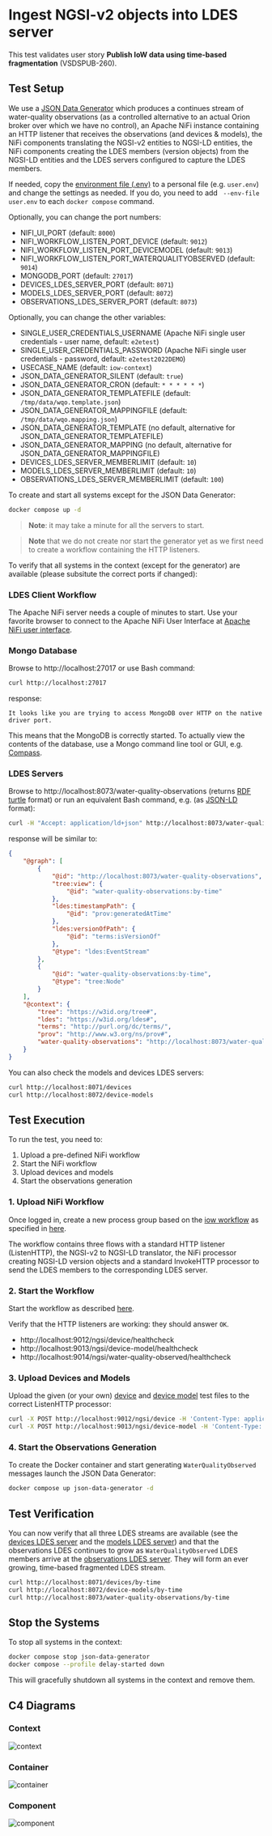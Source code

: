 # Ingest NGSI-v2 objects into LDES server
This test validates user story **Publish IoW data using time-based fragmentation** (VSDSPUB-260).

## Test Setup
We use a [JSON Data Generator](/json-data-generator/README.md) which produces a continues stream of water-quality observations (as a controlled alternative to an actual Orion broker over which we have no control), an Apache NiFi instance containing an HTTP listener that receives the observations (and devices & models), the NiFi components translating the NGSI-v2 entities to NGSI-LD entities, the NiFi components creating the LDES members (version objects) from the NGSI-LD entities and the LDES servers configured to capture the LDES members.

If needed, copy the [environment file (.env)](./.env) to a personal file (e.g. `user.env`) and change the settings as needed. If you do, you need to add ` --env-file user.env` to each `docker compose` command.

Optionally, you can change the port numbers:
* NIFI_UI_PORT (default: `8000`)
* NIFI_WORKFLOW_LISTEN_PORT_DEVICE (default: `9012`)
* NIFI_WORKFLOW_LISTEN_PORT_DEVICEMODEL (default: `9013`)
* NIFI_WORKFLOW_LISTEN_PORT_WATERQUALITYOBSERVED (default: `9014`)
* MONGODB_PORT (default: `27017`)
* DEVICES_LDES_SERVER_PORT (default: `8071`)
* MODELS_LDES_SERVER_PORT (default: `8072`)
* OBSERVATIONS_LDES_SERVER_PORT (default: `8073`)

Optionally, you can change the other variables:
* SINGLE_USER_CREDENTIALS_USERNAME (Apache NiFi single user credentials - user name, default: `e2etest`)
* SINGLE_USER_CREDENTIALS_PASSWORD (Apache NiFi single user credentials - password, default: `e2etest2022DEMO`)
* USECASE_NAME (default: `iow-context`)
* JSON_DATA_GENERATOR_SILENT (default: `true`)
* JSON_DATA_GENERATOR_CRON (default: `* * * * * *`)
* JSON_DATA_GENERATOR_TEMPLATEFILE (default: `/tmp/data/wqo.template.json`)
* JSON_DATA_GENERATOR_MAPPINGFILE (default: `/tmp/data/wqo.mapping.json`)
* JSON_DATA_GENERATOR_TEMPLATE (no default, alternative for JSON_DATA_GENERATOR_TEMPLATEFILE)
* JSON_DATA_GENERATOR_MAPPING (no default, alternative for JSON_DATA_GENERATOR_MAPPINGFILE)
* DEVICES_LDES_SERVER_MEMBERLIMIT (default: `10`)
* MODELS_LDES_SERVER_MEMBERLIMIT (default: `10`)
* OBSERVATIONS_LDES_SERVER_MEMBERLIMIT (default: `100`)

To create and start all systems except for the JSON Data Generator:
```bash
docker compose up -d
```
> **Note**: it may take a minute for all the servers to start.

> **Note** that we do not create nor start the generator yet as we first need to create a workflow containing the HTTP listeners.

To verify that all systems in the context (except for the generator) are available (please subsitute the correct ports if changed):

### LDES Client Workflow
The Apache NiFi server needs a couple of minutes to start. Use your favorite browser to connect to the Apache NiFi User Interface at [Apache NiFi user interface](https://localhost:8443/nifi).

### Mongo Database
Browse to http://localhost:27017 or use Bash command:
```bash
curl http://localhost:27017
```
response:
```text
It looks like you are trying to access MongoDB over HTTP on the native driver port.
```
This means that the MongoDB is correctly started. To actually view the contents of the database, use a Mongo command line tool or GUI, e.g. [Compass](https://www.mongodb.com/products/compass).

### LDES Servers
Browse to http://localhost:8073/water-quality-observations (returns [RDF turtle](https://www.w3.org/TR/turtle/) format) or run an equivalent Bash command, e.g. (as [JSON-LD](https://www.w3.org/TR/json-ld11/) format):
```bash
curl -H "Accept: application/ld+json" http://localhost:8073/water-quality-observations
```
response will be similar to:
```json
{
    "@graph": [
        {
            "@id": "http://localhost:8073/water-quality-observations",
            "tree:view": {
                "@id": "water-quality-observations:by-time"
            },
            "ldes:timestampPath": {
                "@id": "prov:generatedAtTime"
            },
            "ldes:versionOfPath": {
                "@id": "terms:isVersionOf"
            },
            "@type": "ldes:EventStream"
        },
        {
            "@id": "water-quality-observations:by-time",
            "@type": "tree:Node"
        }
    ],
    "@context": {
        "tree": "https://w3id.org/tree#",
        "ldes": "https://w3id.org/ldes#",
        "terms": "http://purl.org/dc/terms/",
        "prov": "http://www.w3.org/ns/prov#",
        "water-quality-observations": "http://localhost:8073/water-quality-observations/"
    }
}
```
You can also check the models and devices LDES servers:
```bash
curl http://localhost:8071/devices
curl http://localhost:8072/device-models
```

## Test Execution
To run the test, you need to:
1. Upload a pre-defined NiFi workflow
2. Start the NiFi workflow
3. Upload devices and models
4. Start the observations generation

### 1. Upload NiFi Workflow
Once logged in, create a new process group based on the [iow workflow](./nifi-workflow.json) as specified in [here](../../../support/context/workflow/README.md#creating-a-workflow).

The workflow contains three flows with a standard HTTP listener (ListenHTTP), the NGSI-v2 to NGSI-LD translator, the NiFi processor creating NGSI-LD version objects and a standard InvokeHTTP processor to send the LDES members to the corresponding LDES server.

### 2. Start the Workflow
Start the workflow as described [here](../../../support/context/workflow/README.md#starting-a-workflow).

Verify that the HTTP listeners are working: they should answer `OK`.
* http://localhost:9012/ngsi/device/healthcheck
* http://localhost:9013/ngsi/device-model/healthcheck
* http://localhost:9014/ngsi/water-quality-observed/healthcheck

### 3. Upload Devices and Models
Upload the given (or your own) [device](./data/device.json) and [device model](./data/device-model.json) test files to the correct ListenHTTP processor:
```bash
curl -X POST http://localhost:9012/ngsi/device -H 'Content-Type: application/json' -d '@data/device.json' 
curl -X POST http://localhost:9013/ngsi/device-model -H 'Content-Type: application/json' -d '@data/device-model.json' 
```

### 4. Start the Observations Generation
To create the Docker container and start generating `WaterQualityObserved` messages launch the JSON Data Generator:
```bash
docker compose up json-data-generator -d
```

## Test Verification
You can now verify that all three LDES streams are available (see the [devices LDES server](http://localhost:8071/devices/by-time) and the [models LDES server](http://localhost:8072/models/by-time)) and that the observations LDES continues to grow as `WaterQualityObserved` LDES members arrive at the [observations LDES server](http://localhost:8073/observations/by-time). They will form an ever growing, time-based fragmented LDES stream.
```bash
curl http://localhost:8071/devices/by-time
curl http://localhost:8072/device-models/by-time
curl http://localhost:8073/water-quality-observations/by-time
```

## Stop the Systems
To stop all systems in the context:
```bash
docker compose stop json-data-generator
docker compose --profile delay-started down
```
This will gracefully shutdown all systems in the context and remove them.

## C4 Diagrams

### Context
![context](./artwork/demo-ldes-server.context.png)

### Container
![container](./artwork/demo-ldes-server.container.png)

### Component
![component](./artwork/demo-ldes-server.component.png)
